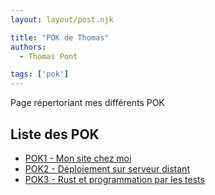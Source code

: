 ```yaml
---
layout: layout/post.njk

title: "POK de Thomas"
authors:
  - Thomas Pont

tags: ['pok']
---
```


<!-- début résumé -->

Page répertoriant mes différents POK
<!-- fin résumé -->

## Liste des POK

- [POK1 - Mon site chez moi](https://francoisbrucker.github.io/do-it/pok/Un-site-chez-moi/TP/poks/pok1/)
- [POK2 - Déploiement sur serveur distant](https://francoisbrucker.github.io/do-it/pok/Un-site-chez-moi/TP/poks/pok2/)
- [POK3 - Rust et programmation par les tests](https://francoisbrucker.github.io/do-it/pok/Un-site-chez-moi/TP/poks/pok3/)

